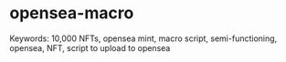 # opensea-macro
Keywords: 10,000 NFTs, opensea mint, macro script, semi-functioning, opensea, NFT, script to upload to opensea
